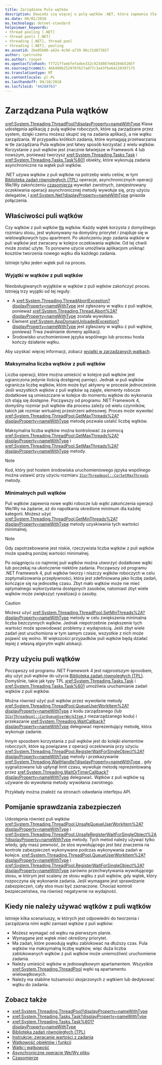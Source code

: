 ```yaml
---
title: Zarządzana Pula wątków
description: Dowiedz się więcej o pulę wątków .NET, która zapewnia tła wątków roboczych
ms.date: 08/02/2018
ms.technology: dotnet-standard
helpviewer_keywords:
- thread pooling [.NET]
- thread pools [.NET]
- threading [.NET], thread pool
- threading [.NET], pooling
ms.assetid: 2be05b06-a42e-4c9d-a739-96c21d673927
author: rpetrusha
ms.author: ronpet
ms.openlocfilehash: f7721ffaebfefadee332c923d867e68204b5205f
ms.sourcegitcommit: 4b6490b2529707627ad77c3a43fbe64120397175
ms.translationtype: MT
ms.contentlocale: pl-PL
ms.lasthandoff: 09/10/2018
ms.locfileid: "44268763"
---
```

# <a name="the-managed-thread-pool"></a>Zarządzana Pula wątków

<xref:System.Threading.ThreadPool?displayProperty=nameWithType> Klasa udostępnia aplikację z pulą wątków roboczych, które są zarządzane przez system, dzięki czemu możesz skupić się na zadania aplikacji, a nie wątku zarządzania. W przypadku krótkich zadania, które wymagają przetwarzania w tle zarządzana Pula wątków jest łatwy sposób korzystać z wielu wątków. Korzystanie z puli wątków jest znacznie łatwiejsze w Framework 4 lub nowszym, ponieważ tworzysz <xref:System.Threading.Tasks.Task> i <xref:System.Threading.Tasks.Task%601> obiekty, które wykonują zadania asynchroniczne na wątek puli wątków.  
  
.NET używa wątków z puli wątków na potrzeby wielu celów, w tym [Biblioteka zadań równoległych (TPL)](../parallel-programming/task-parallel-library-tpl.md) operacje, asynchronicznych operacji We/Wy zakończeniu [czasomierza](timers.md) wywołań zwrotnych, zarejestrowany oczekiwania operacji asynchronicznej metody wywołuje się, przy użyciu delegatów, i <xref:System.Net?displayProperty=nameWithType> gniazda połączenia.  

## <a name="thread-pool-characteristics"></a>Właściwości puli wątków

Czy wątków z puli wątków [tła](foreground-and-background-threads.md) wątków. Każdy wątek korzysta z domyślnego rozmiaru stosu, jest wykonywany na domyślny priorytet i znajduje się w wielowątkowych typu apartment. Po ukończeniu jego zadania wątków w puli wątków jest zwracany w kolejce oczekiwania wątków. Od tej chwili może zostać użyte. To ponowne użycie umożliwia aplikacjom uniknąć kosztów tworzenia nowego wątku dla każdego zadania.
  
Istnieje tylko jeden wątek puli na proces.  
  
### <a name="exceptions-in-thread-pool-threads"></a>Wyjątki w wątków z puli wątków

Nieobsługiwanych wyjątków w wątków z puli wątków zakończyć proces. Istnieją trzy wyjątki od tej reguły:  
  
- A <xref:System.Threading.ThreadAbortException?displayProperty=nameWithType> jest zgłaszany w wątku z puli wątków, ponieważ <xref:System.Threading.Thread.Abort%2A?displayProperty=nameWithType> została wywołana.  
- Element <xref:System.AppDomainUnloadedException?displayProperty=nameWithType> jest zgłaszany w wątku z puli wątków, ponieważ Trwa zwalnianie domeny aplikacji.  
- Środowisko uruchomieniowe języka wspólnego lub procesu hosta kończy działanie wątku.  
  
Aby uzyskać więcej informacji, zobacz [wyjątki w zarządzanych wątkach](exceptions-in-managed-threads.md).  
  
### <a name="maximum-number-of-thread-pool-threads"></a>Maksymalna liczba wątków z puli wątków

Liczba operacji, które można umieścić w kolejce puli wątków jest ograniczona jedynie ilością dostępnej pamięci. Jednak w puli wątków ogranicza liczbę wątków, które może być aktywny w procesie jednocześnie. Jeśli wszystkich wątków z puli wątków są zajęte, elementy robocze dodatkowe są umieszczane w kolejce do momentu wątków do wykonania ich stają się dostępne. Począwszy od programu .NET Framework 4, domyślny rozmiar puli wątków dla procesu zależy od wielu czynników, takich jak rozmiar wirtualnej przestrzeni adresowej. Proces może wywołać <xref:System.Threading.ThreadPool.GetMaxThreads%2A?displayProperty=nameWithType> metodę pozwala ustalić liczbę wątków.  
  
Maksymalna liczba wątków można kontrolować za pomocą <xref:System.Threading.ThreadPool.GetMaxThreads%2A?displayProperty=nameWithType> i <xref:System.Threading.ThreadPool.SetMaxThreads%2A?displayProperty=nameWithType> metody.  

> [!NOTE]
> Kod, który jest hostem środowiska uruchomieniowego języka wspólnego można ustawić przy użyciu rozmiaru [ `ICorThreadpool::CorSetMaxThreads` ](../../framework/unmanaged-api/hosting/icorthreadpool-corsetmaxthreads-method.md) metody.  
  
### <a name="thread-pool-minimums"></a>Minimalnych puli wątków

Puli wątków zapewnia nowe wątki robocze lub wątki zakończenia operacji We/Wy na żądanie, aż do napotkania określone minimum dla każdej kategorii. Możesz użyć <xref:System.Threading.ThreadPool.GetMinThreads%2A?displayProperty=nameWithType> metody uzyskiwania tych wartości minimalnej.  
  
> [!NOTE]
> Gdy zapotrzebowanie jest niskie, rzeczywista liczba wątków z puli wątków może spadną poniżej wartości minimalnej.  
  
Po osiągnięciu co najmniej puli wątków można utworzyć dodatkowe wątki lub poczekaj na ukończenie niektóre zadania. Począwszy od programu .NET Framework 4, puli wątków tworzy i niszczy wątków roboczych w celu zoptymalizowania przepływności, która jest zdefiniowana jako liczbę zadań, kończące się na jednostkę czasu. Zbyt mało wątków może nie mieć optymalnego wykorzystania dostępnych zasobów, natomiast zbyt wiele wątków może zwiększyć rywalizacji o zasoby.  
  
> [!CAUTION]
> Możesz użyć <xref:System.Threading.ThreadPool.SetMinThreads%2A?displayProperty=nameWithType> metody w celu zwiększenia minimalna liczba bezczynnych wątków. Jednak niepotrzebnie zwiększenie tych wartości może spowodować problemy z wydajnością. Jeśli zbyt wiele zadań jest uruchomiona w tym samym czasie, wszystkie z nich może pojawić się wolno. W większości przypadków puli wątków będą działać lepiej z własną algorytm wątki alokacji.  

## <a name="using-the-thread-pool"></a>Przy użyciu puli wątków

Począwszy od programu .NET Framework 4 jest najprostszym sposobem, aby użyć puli wątków do użycia [Biblioteka zadań równoległych (TPL)](../parallel-programming/task-parallel-library-tpl.md). Domyślnie, takie jak typy TPL <xref:System.Threading.Tasks.Task> i <xref:System.Threading.Tasks.Task%601> umożliwia uruchamianie zadań wątków z puli wątków.

Można również użyć puli wątków przez wywołanie metody <xref:System.Threading.ThreadPool.QueueUserWorkItem%2A?displayProperty=nameWithType> z kodu zarządzanego (lub [ `ICorThreadpool::CorQueueUserWorkItem` ](../../framework/unmanaged-api/hosting/icorthreadpool-corqueueuserworkitem-method.md) z niezarządzanego kodu) i przekazanie <xref:System.Threading.WaitCallback?displayProperty=nameWithType> delegować reprezentujący metodę, która wykonuje zadanie.

Innym sposobem korzystania z puli wątków jest do kolejki elementów roboczych, które są powiązane z operacji oczekiwania przy użyciu <xref:System.Threading.ThreadPool.RegisterWaitForSingleObject%2A?displayProperty=nameWithType> metody i przekazywanie <xref:System.Threading.WaitHandle?displayProperty=nameWithType> , gdy sygnalizowane lub upłynął limit czasu, wywołuje metodę reprezentowaną przez <xref:System.Threading.WaitOrTimerCallback?displayProperty=nameWithType> delegować. Wątków z puli wątków są używane do wywołania metody wywołania zwrotnego.  

Przykłady można znaleźć na stronach odwołania interfejsu API.
  
## <a name="skipping-security-checks"></a>Pomijanie sprawdzania zabezpieczeń

Udostępnia również puli wątków <xref:System.Threading.ThreadPool.UnsafeQueueUserWorkItem%2A?displayProperty=nameWithType> i <xref:System.Threading.ThreadPool.UnsafeRegisterWaitForSingleObject%2A?displayProperty=nameWithType> metody. Tych metod należy używać tylko wtedy, gdy masz pewność, że stos wywołującego jest bez znaczenia na kontrole zabezpieczeń wykonywane podczas wykonywania zadań w kolejce. <xref:System.Threading.ThreadPool.QueueUserWorkItem%2A?displayProperty=nameWithType> i <xref:System.Threading.ThreadPool.RegisterWaitForSingleObject%2A?displayProperty=nameWithType> zarówno przechwytywania wywołującego stosu, w którym jest scalany ze stosu wątku z puli wątków, gdy wątek, który rozpoczyna się wykonanie zadania. Jeśli wymagane jest sprawdzanie zabezpieczeń, cały stos musi być zaznaczone. Chociaż kontroli bezpieczeństwa, ma również negatywnie na wydajność.  

## <a name="when-not-to-use-thread-pool-threads"></a>Kiedy nie należy używać wątków z puli wątków

Istnieje kilka scenariuszy, w których jest odpowiedni do tworzenia i zarządzania nimi wątki zamiast wątków z puli wątków:  
  
- Możesz wymagać od wątku na pierwszym planie.  
- Wymagane jest wątek mieć określony priorytet.  
- Ma zadań, które powodują wątku zablokować na dłuższy czas. Pula wątków ma maksymalną liczbę wątków, więc duża liczba zablokowanych wątków z puli wątków może uniemożliwić uruchomienie zadania.  
- Należy umieścić wątków w jednowątkowym apartamentem. Wszystkie <xref:System.Threading.ThreadPool> wątki są apartamentu wielowątkowych.  
- Należy ma stabilne tożsamości skojarzonych z wątkiem lub dedykować wątku do zadania.  
  
## <a name="see-also"></a>Zobacz także

- <xref:System.Threading.ThreadPool?displayProperty=nameWithType>  
- <xref:System.Threading.Tasks.Task?displayProperty=nameWithType>  
- <xref:System.Threading.Tasks.Task%601?displayProperty=nameWithType>  
- [Biblioteka zadań równoległych (TPL)](../parallel-programming/task-parallel-library-tpl.md)  
- [Instrukcje: zwracanie wartości z zadania](../parallel-programming/how-to-return-a-value-from-a-task.md)  
- [Wątkowość obiektów i funkcji](threading-objects-and-features.md)  
- [Wątki i wątkowość](threads-and-threading.md)  
- [Asynchroniczne operacje We/Wy pliku](../io/asynchronous-file-i-o.md)  
- [Czasomierze](timers.md)  

